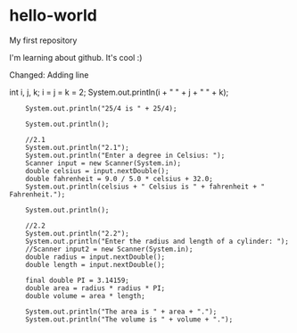 # hello-world
My first repository

I'm learning about github. It's cool :)

Changed: Adding line


int i, j, k;
		i = j = k = 2;
		System.out.println(i + " " + j + " " + k);

		System.out.println("25/4 is " + 25/4);

		System.out.println();

		//2.1 
		System.out.println("2.1");
		System.out.println("Enter a degree in Celsius: ");
		Scanner input = new Scanner(System.in);
		double celsius = input.nextDouble();
		double fahrenheit = 9.0 / 5.0 * celsius + 32.0;
		System.out.println(celsius + " Celsius is " + fahrenheit + " Fahrenheit.");

		System.out.println();

		//2.2
		System.out.println("2.2");
		System.out.println("Enter the radius and length of a cylinder: ");
		//Scanner input2 = new Scanner(System.in);
		double radius = input.nextDouble();
		double length = input.nextDouble();

		final double PI = 3.14159;
		double area = radius * radius * PI;
		double volume = area * length;

		System.out.println("The area is " + area + ".");
		System.out.println("The volume is " + volume + ".");
